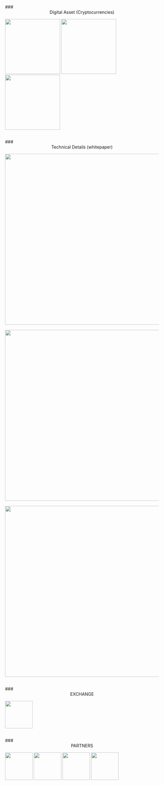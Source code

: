 <br/>
### <center>Digital Asset (Cryptocurrencies)</center>  

[<img src="../images/chronon.png" width="180">](https://robinadaptor.github.io/chronon) [<img src="../images/genero.png" width="180">](https://robinadaptor.github.io/genero) [<img src="../images/renish.png" width="180">](https://robinadaptor.github.io/renish)


<br/>
### <center>Technical Details (whitepaper)</center>  

[<img src="../images/p1.png" width="560">](https://github.com/robinadaptor/help/blob/master/3moper.md)       
<br/>
[<img src="../images/p2.png" width="560">](https://github.com/robinadaptor/help/blob/master/chainnet.md)    
<br/>
[<img src="../images/p3.png" width="560">](https://github.com/robinadaptor/help/blob/master/systempolicy.md)    

<br/>
### <center>EXCHANGE</center>  

[<img src="../images/chamber.png" width="90">](https://robinadaptor.github.io/chamber)    

<br/>
### <center>PARTNERS</center>  

[<img src="../images/coinpayments.png" width="90">](https://robinadaptor.github.io/swapbot/) [<img src="../images/coinlib.png" width="90">](https://coinlib.io/coin/RNSH/Renish)  [<img src="../images/openchains.png" width="90">](https://openchains.info/) [<img src="../images/coinpaprika.png" width="90">](https://coinpaprika.com/ko/exchanges/chamber-ex/)       

